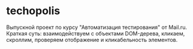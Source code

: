 # techopolis
Выпускной проект по курсу "Автоматизация тестирования" от Mail.ru. 
Краткая суть: взаимодействуем с объектами DOM-дерева, кликаем, скроллим, проверяем отображение и кликабельность элементов. 
